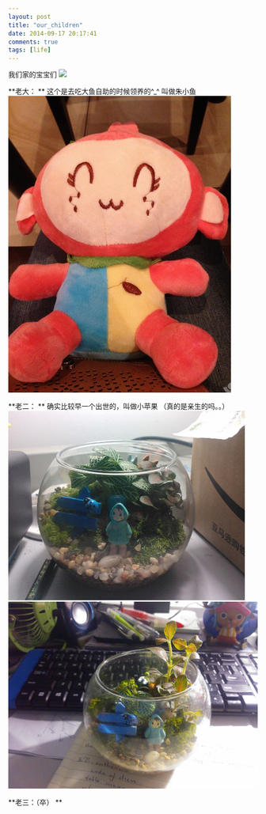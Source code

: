 ```yaml
---
layout: post
title: "our_children"
date: 2014-09-17 20:17:41
comments: true
tags: [life]
---
```


我们家的宝宝们 ![](http://ctc.qzonestyle.gtimg.cn/qzone/em/e121.gif?max_age=2592000)

<!--more-->

**老大： ** 这个是去吃大鱼自助的时候领养的^_^ 叫做朱小鱼   
![](../images/blog\140916_family/child_biggest.jpg)   
   

**老二： ** 确实比较早一个出世的，叫做小苹果 （真的是亲生的吗。。）   
![](../images/blog\140916_family/child_second.jpg)    
![](../images/blog\140916_family/child_second2.jpg)   

**老三：（卒） ** 